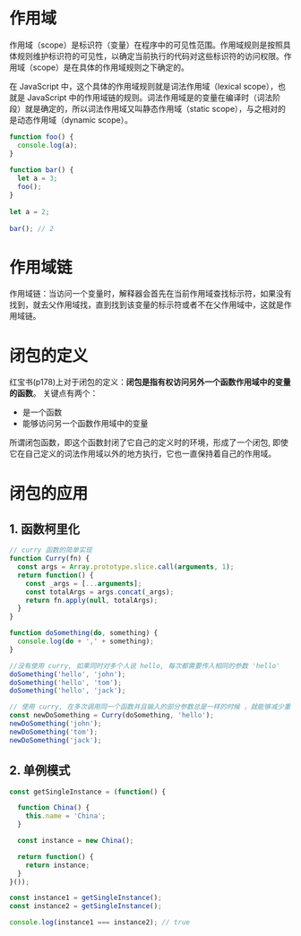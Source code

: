 # 作用域

作用域（scope）是标识符（变量）在程序中的可见性范围。作用域规则是按照具体规则维护标识符的可见性，以确定当前执行的代码对这些标识符的访问权限。作用域（scope）是在具体的作用域规则之下确定的。

在 JavaScript 中，这个具体的作用域规则就是词法作用域（lexical scope），也就是 JavaScript 中的作用域链的规则。词法作用域是的变量在编译时（词法阶段）就是确定的，所以词法作用域又叫静态作用域（static scope），与之相对的是动态作用域（dynamic scope）。

```js
function foo() {
  console.log(a);
}
 
function bar() {
  let a = 3;
  foo();
}
 
let a = 2;
 
bar(); // 2
```

# 作用域链

作用域链：当访问一个变量时，解释器会首先在当前作用域查找标示符，如果没有找到，就去父作用域找，直到找到该变量的标示符或者不在父作用域中，这就是作用域链。

# 闭包的定义

红宝书(p178)上对于闭包的定义：**闭包是指有权访问另外一个函数作用域中的变量的函数**。
关键点有两个：

- 是一个函数
- 能够访问另一个函数作用域中的变量

所谓闭包函数，即这个函数封闭了它自己的定义时的环境，形成了一个闭包, 即使它在自己定义的词法作用域以外的地方执行，它也一直保持着自己的作用域。

# 闭包的应用

## 1. 函数柯里化

```js
// curry 函数的简单实现
function Curry(fn) {
  const args = Array.prototype.slice.call(arguments, 1);
  return function() {
    const _args = [...arguments];
    const totalArgs = args.concat(_args);
    return fn.apply(null, totalArgs);
  }
}

function doSomething(do, something) {
  console.log(do + ',' + something);
}

//没有使用 curry, 如果同时对多个人说 hello, 每次都需要传入相同的参数 'hello' 
doSomething('hello', 'john');
doSomething('hello', 'tom');
doSomething('hello', 'jack');

// 使用 curry, 在多次调用同一个函数并且输入的部分参数总是一样的时候 ，就能够减少重复输入
const newDoSomething = Curry(doSomething, 'hello');
newDoSomething('john');
newDoSomething('tom');
newDoSomething('jack');
```

## 2. 单例模式

```js
const getSingleInstance = (function() {

  function China() {
    this.name = 'China';
  }

  const instance = new China();

  return function() {
    return instance;
  }
}());

const instance1 = getSingleInstance();
const instance2 = getSingleInstance();

console.log(instance1 === instance2); // true
```